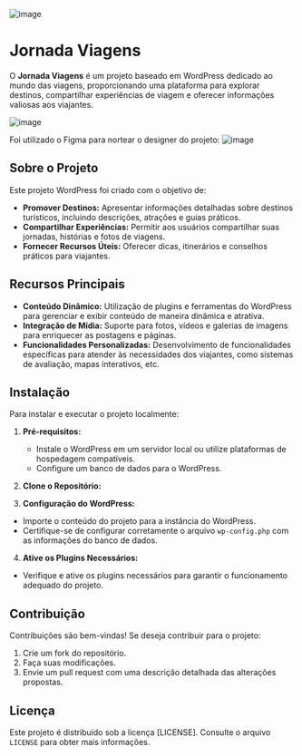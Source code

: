 ![image](https://github.com/user-attachments/assets/e06a8c9d-7e1e-440a-8316-1756bb306f05)

# Jornada Viagens

O **Jornada Viagens** é um projeto baseado em WordPress dedicado ao mundo das viagens, proporcionando uma plataforma para explorar destinos, compartilhar experiências de viagem e oferecer informações valiosas aos viajantes.

![image](https://github.com/user-attachments/assets/87dca605-ec50-4abb-acda-18e46323efd4)

Foi utilizado o Figma para nortear o designer do projeto:
![image](https://github.com/user-attachments/assets/f5c48beb-ce9c-4271-bc19-87bf61eeed0d)

## Sobre o Projeto

Este projeto WordPress foi criado com o objetivo de:

- **Promover Destinos:** Apresentar informações detalhadas sobre destinos turísticos, incluindo descrições, atrações e guias práticos.
- **Compartilhar Experiências:** Permitir aos usuários compartilhar suas jornadas, histórias e fotos de viagens.
- **Fornecer Recursos Úteis:** Oferecer dicas, itinerários e conselhos práticos para viajantes.

## Recursos Principais

- **Conteúdo Dinâmico:** Utilização de plugins e ferramentas do WordPress para gerenciar e exibir conteúdo de maneira dinâmica e atrativa.
- **Integração de Mídia:** Suporte para fotos, vídeos e galerias de imagens para enriquecer as postagens e páginas.
- **Funcionalidades Personalizadas:** Desenvolvimento de funcionalidades específicas para atender às necessidades dos viajantes, como sistemas de avaliação, mapas interativos, etc.

## Instalação

Para instalar e executar o projeto localmente:

1. **Pré-requisitos:**
   - Instale o WordPress em um servidor local ou utilize plataformas de hospedagem compatíveis.
   - Configure um banco de dados para o WordPress.

2. **Clone o Repositório:**

3. **Configuração do WordPress:**
- Importe o conteúdo do projeto para a instância do WordPress.
- Certifique-se de configurar corretamente o arquivo `wp-config.php` com as informações do banco de dados.

4. **Ative os Plugins Necessários:**
- Verifique e ative os plugins necessários para garantir o funcionamento adequado do projeto.

## Contribuição

Contribuições são bem-vindas! Se deseja contribuir para o projeto:

1. Crie um fork do repositório.
2. Faça suas modificações.
3. Envie um pull request com uma descrição detalhada das alterações propostas.

## Licença

Este projeto é distribuído sob a licença [LICENSE]. Consulte o arquivo `LICENSE` para obter mais informações.

